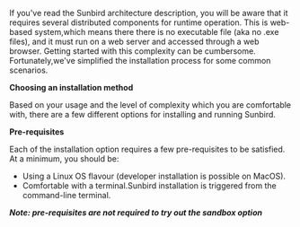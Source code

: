 If you've read the Sunbird architecture description, you will be aware that it requires several distributed components for runtime operation. This is web-based system,which means there there is no executable file (aka no .exe files), and it must  run on a web server and accessed through a web browser. Getting started with this complexity can be cumbersome. Fortunately,we've simplified the installation process for some common scenarios.

**Choosing an installation method**

Based on your usage and the level of complexity which you are comfortable with, there are a few different options for installing and running Sunbird.

**Pre-requisites**

Each of the installation option requires a few pre-requisites to be satisfied. 
At a minimum, you should be:

+ Using a Linux OS flavour (developer installation is possible on MacOS).
+ Comfortable with a terminal.Sunbird installation is triggered from the command-line terminal.

***Note: pre-requisites are not required to try out the sandbox option***
